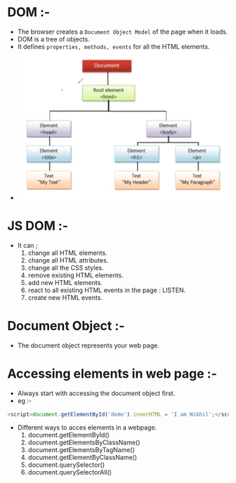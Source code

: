 # DOM :-

-   The browser creates a `Document Object Model` of the page when it loads.
-   DOM is a tree of objects.
-   It defines `properties, methods, events` for all the HTML elements.
-   ![Dom-Tree](../Images/DOM-Tree.png)

# JS DOM :-

-   It can ;
    1. change all HTML elements.
    2. change all HTML attributes.
    3. change all the CSS styles.
    4. remove existing HTML elements.
    5. add new HTML elements.
    6. react to all existing HTML events in the page : LISTEN.
    7. create new HTML events.

# Document Object :-

-   The document object represents your web page.

# Accessing elements in web page :-

-   Always start with accessing the document object first.
-   eg :-

```js
<script>document.getElementById('demo').innerHTML = 'I am Nikhil';</script>
```

-   Different ways to acces elements in a webpage.
    1. document.getElementById()
    2. document.getElementsByClassName()
    3. document.getElementsByTagName()
    4. document.getElementByClassName()
    5. document.querySelector()
    6. document.querySelectorAll()
